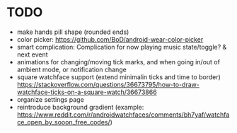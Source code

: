 # TODO

 * make hands pill shape (rounded ends)
 * color picker: https://github.com/BoD/android-wear-color-picker
 * smart complication: Complication for now playing music state/toggle? & next event
 * animations for changing/moving tick marks, and when going in/out of ambient mode, or notification change
 * square watchface support (extend minimalin ticks and time to border) https://stackoverflow.com/questions/36673795/how-to-draw-watchface-ticks-on-a-square-watch/36673866
 * organize settings page
 * reintroduce background gradient (example: https://www.reddit.com/r/androidwatchfaces/comments/bh7yaf/watchface_open_by_sooon_free_codes/)
